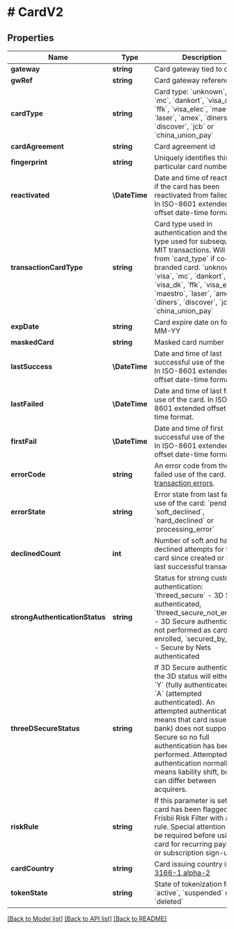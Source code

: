 # # CardV2

## Properties

Name | Type | Description | Notes
------------ | ------------- | ------------- | -------------
**gateway** | **string** | Card gateway tied to card |
**gwRef** | **string** | Card gateway reference id |
**cardType** | **string** | Card type: &#x60;unknown&#x60;, &#x60;visa&#x60;, &#x60;mc&#x60;, &#x60;dankort&#x60;, &#x60;visa_dk&#x60;, &#x60;ffk&#x60;, &#x60;visa_elec&#x60;, &#x60;maestro&#x60;, &#x60;laser&#x60;, &#x60;amex&#x60;, &#x60;diners&#x60;, &#x60;discover&#x60;, &#x60;jcb&#x60; or &#x60;china_union_pay&#x60; |
**cardAgreement** | **string** | Card agreement id |
**fingerprint** | **string** | Uniquely identifies this particular card number | [optional]
**reactivated** | **\DateTime** | Date and time of reactivation if the card has been reactivated from failed state. In ISO-8601 extended offset date-time format. | [optional]
**transactionCardType** | **string** | Card type used in authentication and the card type used for subsequent MIT transactions. Will differ from &#x60;card_type&#x60; if co-branded card. &#x60;unknown&#x60;, &#x60;visa&#x60;, &#x60;mc&#x60;, &#x60;dankort&#x60;, &#x60;visa_dk&#x60;, &#x60;ffk&#x60;, &#x60;visa_elec&#x60;, &#x60;maestro&#x60;, &#x60;laser&#x60;, &#x60;amex&#x60;, &#x60;diners&#x60;, &#x60;discover&#x60;, &#x60;jcb&#x60; or &#x60;china_union_pay&#x60; | [optional]
**expDate** | **string** | Card expire date on form MM-YY | [optional]
**maskedCard** | **string** | Masked card number | [optional]
**lastSuccess** | **\DateTime** | Date and time of last successful use of the card. In ISO-8601 extended offset date-time format. | [optional]
**lastFailed** | **\DateTime** | Date and time of last failed use of the card. In ISO-8601 extended offset date-time format. | [optional]
**firstFail** | **\DateTime** | Date and time of first successful use of the card. In ISO-8601 extended offset date-time format. | [optional]
**errorCode** | **string** | An error code from the last failed use of the card. See [transaction errors](https://docs.frisbii.com/reference/transaction_errors). | [optional]
**errorState** | **string** | Error state from last failed use of the card: &#x60;pending&#x60;, &#x60;soft_declined&#x60;, &#x60;hard_declined&#x60; or &#x60;processing_error&#x60; | [optional]
**declinedCount** | **int** | Number of soft and hard declined attempts for the card since created or since last successful transaction | [optional]
**strongAuthenticationStatus** | **string** | Status for strong customer authentication: &#x60;threed_secure&#x60; - 3D Secure authenticated, &#x60;threed_secure_not_enrolled&#x60; - 3D Secure authentication not performed as card not enrolled, &#x60;secured_by_nets&#x60; - Secure by Nets authenticated | [optional]
**threeDSecureStatus** | **string** | If 3D Secure authenticated the 3D status will either be &#x60;Y&#x60; (fully authenticated) or &#x60;A&#x60; (attempted authenticated). An attempted authentication means that card issuer (e.g. bank) does not support 3D Secure so no full authentication has been performed. Attempted authentication normally means liability shift, but this can differ between acquirers. | [optional]
**riskRule** | **string** | If this parameter is set the card has been flagged by Frisbii Risk Filter with a flag rule. Special attention may be required before using the card for recurring payments or subscription sign-up. | [optional]
**cardCountry** | **string** | Card issuing country in [ISO 3166-1 alpha-2](http://en.wikipedia.org/wiki/ISO_3166-1_alpha-2) | [optional]
**tokenState** | **string** | State of tokenization for card &#x60;active&#x60;, &#x60;suspended&#x60; or &#x60;deleted&#x60; | [optional]

[[Back to Model list]](../../README.md#models) [[Back to API list]](../../README.md#endpoints) [[Back to README]](../../README.md)

